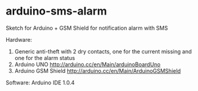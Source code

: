 arduino-sms-alarm
=================

Sketch for Arduino + GSM Shield for notification alarm with SMS

Hardware:
1. Generic anti-theft with 2 dry contacts, one for the current missing and one for the alarm status
2. Arduino UNO http://arduino.cc/en/Main/arduinoBoardUno
3. Arduino GSM Shield http://arduino.cc/en/Main/ArduinoGSMShield

Software:
Arduino IDE 1.0.4
